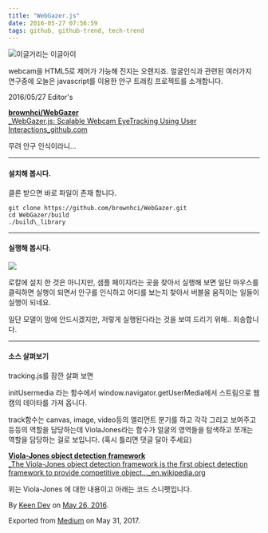 ```yaml
---
title: "WebGazer.js"
date: 2016-05-27 07:56:59
tags: github, github-trend, tech-trend 
---
```



![][image0]이글거리는 이글아이

webcam을 HTML5로 제어가 가능해 진지는 오렌지죠. 얼굴인식과 관련된 여러가지 연구중에 오늘은 javascript를 이용한 안구 트래킹 프로젝트를 소개합니다.

2016/05/27 Editor's

[**brownhci/WebGazer**  
_WebGazer.js: Scalable Webcam EyeTracking Using User Interactions_github.com][anchor0][][anchor1]

무려 안구 인식이라니...

---

#### 설치해 봅시다.

클론 받으면 바로 파일이 존재 합니다.
    
    git clone https://github.com/brownhci/WebGazer.git  
    cd WebGazer/build  
    ./build\_library

---

#### 실행해 봅시다.

![][image1]

로칼에 설치 한 것은 아니지만, 샘플 페이지라는 곳을 찾아서 실행해 보면 일단 마우스를 클릭하면 실행이 되면서 안구를 인식하고 어디를 보는지 찾아서 버블을 움직이는 일들이 실행이 되네요.

일단 모델이 맘에 안드시겠지만, 저렇게 실행된다라는 것을 보여 드리기 위해.. 죄송합니다.

---

#### 소스 살펴보기

tracking.js를 잠깐 살펴 보면

initUsermedia 라는 함수에서 window.navigator.getUserMedia에서 스트림으로 웹캠의 데이타를 가져 옵니다.

track함수는 canvas, image, video등의 엘리먼트 분기를 하고 각각 그리고 보여주고 등등의 역할을 담당하는데 ViolaJones라는 함수가 얼굴의 영역들을 탐색하고 쪼개는 역할을 담당하는 걸로 보입니다. (혹시 틀리면 댓글 달아 주세요)

[**Viola-Jones object detection framework**  
_The Viola-Jones object detection framework is the first object detection framework to provide competitive object..._en.wikipedia.org][anchor2][][anchor3]

위는 Viola-Jones 에 대한 내용이고 아래는 코드 스니펫입니다.

By [Keen Dev][anchor4] on [May 26, 2016][anchor5].

Exported from [Medium][anchor6] on May 31, 2017\.


[anchor0]: https://github.com/brownhci/WebGazer "https://github.com/brownhci/WebGazer"
[anchor1]: https://github.com/brownhci/WebGazer
[anchor2]: https://en.wikipedia.org/wiki/Viola–Jones_object_detection_framework "https://en.wikipedia.org/wiki/Viola–Jones_object_detection_framework"
[anchor3]: https://en.wikipedia.org/wiki/Viola–Jones_object_detection_framework
[anchor4]: https://medium.com/@keendev
[anchor5]: https://medium.com/p/db9f826ba7ef
[anchor6]: https://medium.com


[image0]: /images/1*y-vm2VpJKsG3o7I5hzT40Q.png
[image1]: /images/1*u1tkwlCfT-A7a-TourgRzg.gi